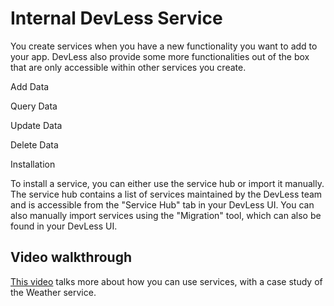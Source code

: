 # Internal DevLess Service

You create services when you have a new functionality you want to add to your app. DevLess also provide some more functionalities out of the box that are only accessible within other services you create.

Add Data

Query Data

Update Data

Delete Data

Installation

To install a service, you can either use the service hub or import it manually. The service hub contains a list of services maintained by the DevLess team and is accessible from the "Service Hub" tab in your DevLess UI. You can also manually import services using the "Migration" tool, which can also be found in your DevLess UI.

## Video walkthrough

[This video](https://www.youtube.com/watch?v=ii99siuj1gs) talks more about how you can use services, with a case study of the Weather service.

